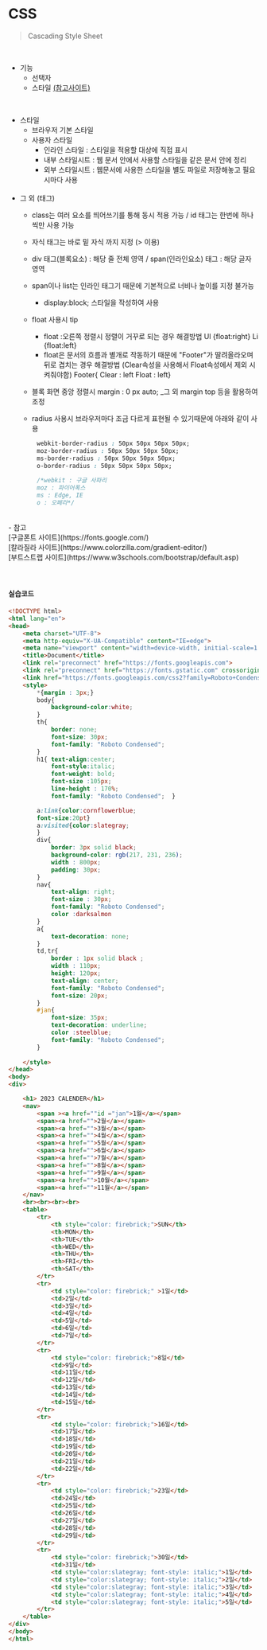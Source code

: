 # CSS
> Cascading Style Sheet

<br>

- 기능
    - 선택자
    - 스타일   [  (참고사이트)](https://www.w3schools.com) 

<br/>

- 스타일
  - 브라우저 기본 스타일
  - 사용자 스타일
      * 인라인 스타일 : 스타일을 적용할 대상에 직접 표시
      * 내부 스타일시트 : 웹 문서 안에서 사용할 스타일을 같은 문서 안에 정리
      * 외부 스타일시트 : 웹문서에 사용한 스타일을 별도 파일로 저장해놓고 필요시마다 사용
  <br/>
- 그 외 (태그)
  - class는 여러 요소를 띄어쓰기를 통해 동시 적용 가능 / id 태그는 한번에 하나씩만 사용 가능
  - 자식 태그는 바로 밑 자식 까지 지정 (> 이용)
  - div 태그(블록요소) : 해당 줄 전체 영역 / span(인라인요소) 태그 : 해당 글자 영역
  - span이나 list는 인라인 태그기 때문에 기본적으로 너비나 높이를 지정 불가능
     * display:block; 스타일을 작성하여 사용

  - float 사용시 tip
    * float :오른쪽 정렬시 정렬이 거꾸로 되는 경우 해결방법 
             Ul {float:right}
             Li {float:left}
    * float은 문서의 흐름과 별개로 작동하기 때문에 "Footer"가 딸려올라오며 뒤로 겹치는 경우 해결방법
      (Clear속성을 사용해서 Float속성에서 제외 시켜줘야함)
      Footer{ Clear : left
 	  Float : left}
  
  - 블록 화면 중앙 정렬시 
    margin : 0 px auto; _그 외 margin top 등을 활용하여 조정
  - radius 사용시 브라우저마다 조금 다르게 표현될 수 있기때문에 아래와 같이 사용
```css
        webkit-border-radius : 50px 50px 50px 50px;
        moz-border-radius : 50px 50px 50px 50px;
        ms-border-radius : 50px 50px 50px 50px;
        o-border-radius : 50px 50px 50px 50px;
       
        /*webkit : 구글 사파리
        moz : 파이어폭스
        ms : Edge, IE
        o : 오페라*/

```
<br/>
- 참고 <br>
  [구글폰트 사이트](https://fonts.google.com/) <br>
  [칼라질라 사이트](https://www.colorzilla.com/gradient-editor/) <br>
  [부트스트랩 사이트](https://www.w3schools.com/bootstrap/default.asp) <br>
<br><br>

#### <b>실습코드</b>

```html
<!DOCTYPE html>
<html lang="en">
<head>
    <meta charset="UTF-8">
    <meta http-equiv="X-UA-Compatible" content="IE=edge">
    <meta name="viewport" content="width=device-width, initial-scale=1.0">
    <title>Document</title>
    <link rel="preconnect" href="https://fonts.googleapis.com">
    <link rel="preconnect" href="https://fonts.gstatic.com" crossorigin>
    <link href="https://fonts.googleapis.com/css2?family=Roboto+Condensed&display=swap" rel="stylesheet">
    <style>
        *{margin : 3px;}
        body{
            background-color:white;
        }
        th{
            border: none;
            font-size: 30px;
            font-family: "Roboto Condensed"; 
        }
        h1{ text-align:center;
            font-style:italic;
            font-weight: bold;
            font-size :105px;
            line-height : 170%;
            font-family: "Roboto Condensed";  }

        a:link{color:cornflowerblue;
        font-size:20pt}
        a:visited{color:slategray;
        }
        div{
            border: 3px solid black;
            background-color: rgb(217, 231, 236);
            width : 800px;
            padding: 30px;
        }
        nav{
            text-align: right;
            font-size : 30px;
            font-family: "Roboto Condensed"; 
            color :darksalmon
        }
        a{
            text-decoration: none;
        }
        td,tr{
            border : 1px solid black ;
            width : 110px;
            height: 120px;
            text-align: center;
            font-family: "Roboto Condensed"; 
            font-size: 20px;
        }
        #jan{
            font-size: 35px;
            text-decoration: underline;
            color :steelblue;
            font-family: "Roboto Condensed"; 
        }
        
    </style>
</head>
<body>
<div>

    <h1> 2023 CALENDER</h1>
    <nav>
        <span ><a href=""id ="jan">1월</a></span>
        <span><a href="">2월</a></span>
        <span><a href="">3월</a></span>
        <span><a href="">4월</a></span>
        <span><a href="">5월</a></span>
        <span><a href="">6월</a></span>
        <span><a href="">7월</a></span>
        <span><a href="">8월</a></span>
        <span><a href="">9월</a></span>
        <span><a href="">10월</a></span>
        <span><a href="">11월</a></span>
    </nav>
    <br><br><br><br>
    <table>
        <tr>
            <th style="color: firebrick;">SUN</th>
            <th>MON</th>
            <th>TUE</th>
            <th>WED</th>
            <th>THU</th>
            <th>FRI</th>
            <th>SAT</th>
        </tr>
        <tr>
            <td style="color: firebrick;" >1일</td>
            <td>2일</td>
            <td>3일</td>
            <td>4일</td>
            <td>5일</td>
            <td>6일</td>
            <td>7일</td>
        </tr>
        <tr>
            <td style="color: firebrick;">8일</td>
            <td>9일</td>
            <td>11일</td>
            <td>12일</td>
            <td>13일</td>
            <td>14일</td>
            <td>15일</td>
        </tr>
        <tr>
            <td style="color: firebrick;">16일</td>
            <td>17일</td>
            <td>18일</td>
            <td>19일</td>
            <td>20일</td>
            <td>21일</td>
            <td>22일</td>
        </tr>
        <tr>
            <td style="color: firebrick;">23일</td>
            <td>24일</td>
            <td>25일</td>
            <td>26일</td>
            <td>27일</td>
            <td>28일</td>
            <td>29일</td>
        </tr>
        <tr>
            <td style="color: firebrick;">30일</td>
            <td>31일</td>
            <td style="color:slategray; font-style: italic;">1일</td>
            <td style="color:slategray; font-style: italic;">2일</td>
            <td style="color:slategray; font-style: italic;">3일</td>
            <td style="color:slategray; font-style: italic;">4일</td>
            <td style="color:slategray; font-style: italic;">5일</td>
        </tr>
    </table>
</div>
</body>
</html>
```